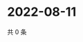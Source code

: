 # 2022-08-11

共 0 条

<!-- BEGIN WEIBO -->
<!-- 最后更新时间 Thu Aug 11 2022 16:19:12 GMT+0800 (China Standard Time) -->

<!-- END WEIBO -->
